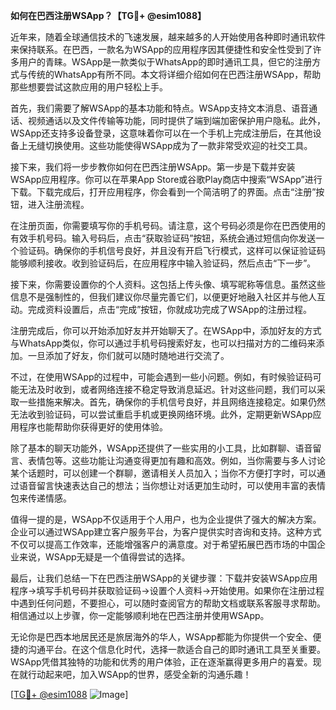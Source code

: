 **如何在巴西注册WSApp？【TG💪+ @esim1088】**

近年来，随着全球通信技术的飞速发展，越来越多的人开始使用各种即时通讯软件来保持联系。在巴西，一款名为WSApp的应用程序因其便捷性和安全性受到了许多用户的青睐。WSApp是一款类似于WhatsApp的即时通讯工具，但它的注册方式与传统的WhatsApp有所不同。本文将详细介绍如何在巴西注册WSApp，帮助那些想要尝试这款应用的用户轻松上手。

首先，我们需要了解WSApp的基本功能和特点。WSApp支持文本消息、语音通话、视频通话以及文件传输等功能，同时提供了端到端加密保护用户隐私。此外，WSApp还支持多设备登录，这意味着你可以在一个手机上完成注册后，在其他设备上无缝切换使用。这些功能使得WSApp成为了一款非常受欢迎的社交工具。

接下来，我们将一步步教你如何在巴西注册WSApp。第一步是下载并安装WSApp应用程序。你可以在苹果App Store或谷歌Play商店中搜索“WSApp”进行下载。下载完成后，打开应用程序，你会看到一个简洁明了的界面。点击“注册”按钮，进入注册流程。

在注册页面，你需要填写你的手机号码。请注意，这个号码必须是你在巴西使用的有效手机号码。输入号码后，点击“获取验证码”按钮，系统会通过短信向你发送一个验证码。确保你的手机信号良好，并且没有开启飞行模式，这样可以保证验证码能够顺利接收。收到验证码后，在应用程序中输入验证码，然后点击“下一步”。

接下来，你需要设置你的个人资料。这包括上传头像、填写昵称等信息。虽然这些信息不是强制性的，但我们建议你尽量完善它们，以便更好地融入社区并与他人互动。完成资料设置后，点击“完成”按钮，你就成功完成了WSApp的注册过程。

注册完成后，你可以开始添加好友并开始聊天了。在WSApp中，添加好友的方式与WhatsApp类似，你可以通过手机号码搜索好友，也可以扫描对方的二维码来添加。一旦添加了好友，你们就可以随时随地进行交流了。

不过，在使用WSApp的过程中，可能会遇到一些小问题。例如，有时候验证码可能无法及时收到，或者网络连接不稳定导致消息延迟。针对这些问题，我们可以采取一些措施来解决。首先，确保你的手机信号良好，并且网络连接稳定。如果仍然无法收到验证码，可以尝试重启手机或更换网络环境。此外，定期更新WSApp应用程序也能帮助你获得更好的使用体验。

除了基本的聊天功能外，WSApp还提供了一些实用的小工具，比如群聊、语音留言、表情包等。这些功能让沟通变得更加有趣和高效。例如，当你需要与多人讨论某个话题时，可以创建一个群聊，邀请相关人员加入；当你不方便打字时，可以通过语音留言快速表达自己的想法；当你想让对话更加生动时，可以使用丰富的表情包来传递情感。

值得一提的是，WSApp不仅适用于个人用户，也为企业提供了强大的解决方案。企业可以通过WSApp建立客户服务平台，为客户提供实时咨询和支持。这种方式不仅可以提高工作效率，还能增强客户的满意度。对于希望拓展巴西市场的中国企业来说，WSApp无疑是一个值得尝试的选择。

最后，让我们总结一下在巴西注册WSApp的关键步骤：下载并安装WSApp应用程序→填写手机号码并获取验证码→设置个人资料→开始使用。如果你在注册过程中遇到任何问题，不要担心，可以随时查阅官方的帮助文档或联系客服寻求帮助。相信通过以上步骤，你一定能够顺利地在巴西注册并使用WSApp。

无论你是巴西本地居民还是旅居海外的华人，WSApp都能为你提供一个安全、便捷的沟通平台。在这个信息化时代，选择一款适合自己的即时通讯工具至关重要。WSApp凭借其独特的功能和优秀的用户体验，正在逐渐赢得更多用户的喜爱。现在就行动起来吧，加入WSApp的世界，感受全新的沟通乐趣！

[[TG💪+ @esim1088](https://t.me/s/esim1088) ![Image](https://i.postimg.cc/4NQfJmqS/Snipaste-2025-05-13-00-14-12.png)]